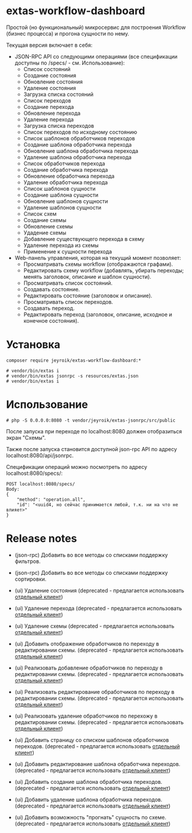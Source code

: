 # extas-workflow-dashboard

Простой (но функциональный) микросервис для построения Workflow (бизнес процесса) и прогона сущности по нему.

Текущая версия включает в себя:
- JSON-RPC API со следующими операциями (все спецификации доступны по /specs/ - см. Использование):
    - Список состояний
    - Создание состояния
    - Обновление состояния
    - Удаление состояния
    - Загрузка списка состояний
    - Список переходов
    - Создание перехода
    - Обновление перехода
    - Удаление перехода
    - Загрузка списка переходов
    - Список переходов по исходному состоянию
    - Список шаблонов обработчиков переходов
    - Создание шаблона обработчика перехода
    - Обновление шаблона обработчика перехода
    - Удаление шаблона обработчика перехода
    - Список обработчиков перехода
    - Создание обработчика перехода
    - Обновление обработчика перехода
    - Удаление обработчика перехода
    - Список шаблонов сущности
    - Создание шаблона сущности
    - Обновление шаблонов сущности
    - Удаление шаблонов сущности
    - Список схем
    - Создание схемы
    - Обновление схемы
    - Удадение схемы
    - Добавление существующего перехода в схему
    - Удаление перехода из схемы
    - Применение к сущности перехода
- Web-панель управления, которая на текущий момент позволяет:
    - Просматривать схемы workflow (отображаются графами).
    - Редактировать схему workflow (добавлять, убирать переходы; менять заголовок, описание и шаблон сущности).
    - Просматривать список состояний.
    - Создавать состояние.
    - Редактировать состояние (заголовок и описание).
    - Просматривать список переходов.
    - Создавать переход.
    - Редактировать переход (заголовок, описание, исходное и конечное состояния).

# Установка

`composer require jeyroik/extas-workflow-dashboard:*`

```
# vendor/bin/extas i
# vendor/bin/extas jsonrpc -s resources/extas.json
# vendor/bin/extas i
```


# Использование

`# php -S 0.0.0.0:8080 -t vendor/jeyroik/extas-jsonrpc/src/public`

После запуска при переходе по localhost:8080 должен отобразиться экран "Схемы".

Также после запуска становится доступной json-rpc API по адресу localhost:8080/api/jsonrpc.

Спецификации операций можно посмотреть по адресу localhost:8080/specs/:

```
POST localhost:8080/specs/
Body:
{
    "method": "operation.all",
    "id": "<uuid4, но сейчас принимается любой, т.к. ни на что не влияет>"
}
```

# Release notes

- (json-rpc) Добавить во все методы со списками поддержку фильтров.
- (json-rpc) Добавить во все методы со списками поддержку сортировки. 

- (ui) Удаление состояния (deprecated - предлагается использовать [отдельный клиент](https://github.com/jeyroik/extas-workflow-dashboard-svelte))
- (ui) Удаление перехода (deprecated - предлагается использовать [отдельный клиент](https://github.com/jeyroik/extas-workflow-dashboard-svelte))
- (ui) Удаление схемы (deprecated - предлагается использовать [отдельный клиент](https://github.com/jeyroik/extas-workflow-dashboard-svelte))
- (ui) Добавить отображение обработчиков по переходу в редактировании схемы. (deprecated - предлагается использовать [отдельный клиент](https://github.com/jeyroik/extas-workflow-dashboard-svelte))
- (ui) Реализовать добавление обработчиков по переходу в редактировании схемы. (deprecated - предлагается использовать [отдельный клиент](https://github.com/jeyroik/extas-workflow-dashboard-svelte))
- (ui) Реализовать редактирование обработчиков по переходу в редактировании схемы. (deprecated - предлагается использовать [отдельный клиент](https://github.com/jeyroik/extas-workflow-dashboard-svelte))
- (ui) Реализовать удаление обработчиков по перехожу в редактировании схемы. (deprecated - предлагается использовать [отдельный клиент](https://github.com/jeyroik/extas-workflow-dashboard-svelte))
- (ui) Добавить страницу со списком шаблонов обработчиков переходов. (deprecated - предлагается использовать [отдельный клиент](https://github.com/jeyroik/extas-workflow-dashboard-svelte))
- (ui) Добавить редактирование шаблона обработчика переходов. (deprecated - предлагается использовать [отдельный клиент](https://github.com/jeyroik/extas-workflow-dashboard-svelte)) 
- (ui) Добавить создание шаблона обработчика переходов. (deprecated - предлагается использовать [отдельный клиент](https://github.com/jeyroik/extas-workflow-dashboard-svelte))
- (ui) Добавить удаление шаблона обработчика переходов. (deprecated - предлагается использовать [отдельный клиент](https://github.com/jeyroik/extas-workflow-dashboard-svelte))
- (ui) Добавить возможность "прогнать" сущность по схеме. (deprecated - предлагается использовать [отдельный клиент](https://github.com/jeyroik/extas-workflow-dashboard-svelte))